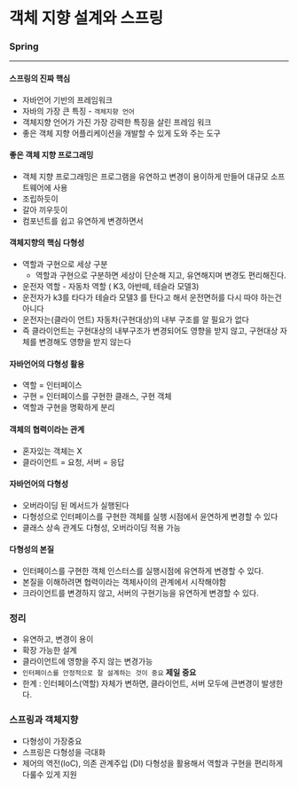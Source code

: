 # 객체 지향 설계와 스프링

### Spring
-----------------------------------------
#### 스프링의 진짜 핵심
 * 자바언어 기반의 프레임워크
 * 자바의 가장 큰 특징 - `객체지향 언어`
 * 객체지향 언어가 가진 가장 강력한 특징을 살린 프레임 워크
 * 좋은 객체 지향 어플리케이션을 개발할 수 있게 도와 주는 도구
#### 좋은 객체 지향 프로그래밍
  * 객체 지향 프로그래밍은 프로그램을 유연하고 변경이 용이하게 만들어 대규모 소프트웨어에 사용
  * 조립하듯이
  * 갈아 끼우듯이
  * 컴포넌트를 쉽고 유연하게 변경하면서
#### 객체지향의 핵심 다형성
  * 역할과 구현으로 세상 구분
     - 역할과 구현으로 구분하면 세상이 단순해 지고, 유연해지며 변경도 편리해진다.
  * 운전자 역할 - 자동차 역할 ( K3, 아반떼, 테슬라 모델3)
  * 운전자가 k3를 타다가 테슬라 모델3 를 탄다고 해서 운전면허를 다시 따야 하는건 아니다
  * 운전자는(클라이 언트) 자동차(구현대상)의 내부 구조를 알 필요가 없다
  * 즉 클라이언트는 구현대상의 내부구조가 변경되어도 영향을 받지 않고,  구현대상 자체를 변경해도 영향을 받지 않는다
#### 자바언어의 다형성 활용
  * 역할 = 인터페이스
  * 구현 = 인터페이스를 구현한 클래스, 구현 객체
  * 역할과 구현을 명확하게 분리
#### 객체의 협력이라는 관계
  * 혼자있는 객체는 X
  * 클라이언트 = 요청, 서버 = 응답
#### 자바언어의 다형성
  * 오버라이딩 된 메서드가 실행된다
  * 다형성으로 인터페이스를 구현한 객체를 실행 시점에서 윤연하게 변경할 수 있다
  * 클래스 상속 관계도 다형성, 오버라이딩 적용 가능
#### 다형성의 본질
  - 인터페이스를 구현한 객체 인스터스를 실행시점에 유연하게 변경할 수 있다.
  - 본질을 이해하려면 협력이라는 객체사이의 관계에서 시작해야함
  - 크라이언트를 변경하지 않고, 서버의 구현기능을 유연하게 변경할 수 있다.
### 정리
 - 유연하고, 변경이 용이
 - 확장 가능한 설계
 - 클라이언트에 영향을 주지 않는 변경가능
 - `인터페이스를 안정적으로 잘 설계하는 것이 중요` **제일 중요**
 - 한계 : 인터페이스(역할) 자체가 변하면, 클라이언트, 서버 모두에 큰변경이 발생한다.
### 스프링과 객체지향
 - 다형성이 가장중요
 - 스프링은 다형성을 극대화
 - 제어의 역전(IoC), 의존 관계주입 (DI) 다형성을 활용해서 역할과 구현을 편리하게 다룰수 있게 지원



